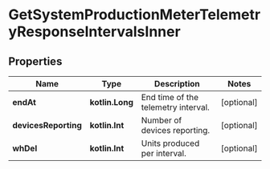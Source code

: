 
# GetSystemProductionMeterTelemetryResponseIntervalsInner

## Properties
Name | Type | Description | Notes
------------ | ------------- | ------------- | -------------
**endAt** | **kotlin.Long** | End time of the telemetry interval. |  [optional]
**devicesReporting** | **kotlin.Int** | Number of devices reporting. |  [optional]
**whDel** | **kotlin.Int** | Units produced per interval. |  [optional]



